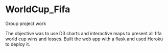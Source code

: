 # WorldCup_Fifa
Group project work

The objective was to use D3 charts and interactive maps to present all fifa world cup wins and losses. 
Built the web app with a flask and used Heroku to deploy it.
